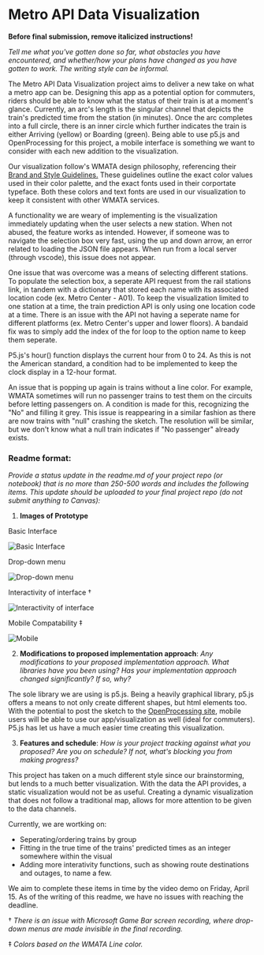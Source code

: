# Metro API Data Visualization

**Before final submission, remove italicized instructions!**

*Tell me what you've gotten done so far, what obstacles you have encountered, and whether/how your plans have changed as you have gotten to work. The writing style can be informal.*

The Metro API Data Visualization project aims to deliver a new take on what a metro app can be. Designing this app as a potential option for commuters, riders should be able to know what the status of their train is at a moment's glance. Currently, an arc's length is the singular channel that depicts the train's predicted time from the station (in minutes). Once the arc completes into a full circle, there is an inner circle which further indicates the train is either Arriving (yellow) or Boarding (green). Being able to use p5.js and OpenProcessing for this project, a mobile interface is something we want to consider with each new addition to the visualization.

Our visualization follow's WMATA design philosophy, referencing their [Brand and Style Guidelines.](https://www.wmata.com/business/procurement/solicitations/documents/Metro_Brand_and_Style_Guidelines.pdf) These guidelines outline the exact color values used in their color palette, and the exact fonts used in their corportate typeface. Both these colors and text fonts are used in our visualization to keep it consistent with other WMATA services. 

A functionality we are weary of implementing is the visualization immediately updating when the user selects a new station. When not abused, the feature works as intended. However, if someone was to navigate the selection box very fast, using the up and down arrow, an error related to loading the JSON file appears. When run from a local server (through vscode), this issue does not appear.

One issue that was overcome was a means of selecting different stations. To populate the selection box, a seperate API request from the rail stations link, in tandem with a dictionary that stored each name with its associated location code (ex. Metro Center - A01). To keep the visualization limited to one station at a time, the train prediction API is only using one location code at a time. There is an issue with the API not having a seperate name for different platforms (ex. Metro Center's upper and lower floors). A bandaid fix was to simply add the index of the for loop to the option name to keep them seperate.

P5.js's hour() function displays the current hour from 0 to 24. As this is not the American standard, a condition had to be implemented to keep the clock display in a 12-hour format.

An issue that is popping up again is trains without a line color. For example, WMATA sometimes will run no passenger trains to test them on the circuits before letting passengers on. A condition is made for this, recognizing the "No" and filling it grey. This issue is reappearing in a similar fashion as there are now trains with "null" crashing the sketch. The resolution will be similar, but we don't know what a null train indicates if "No passenger" already exists.

### Readme format: 
*Provide a status update in the readme.md of your project repo (or notebook) that is no more than 250-500 words and includes the following items. This update should be uploaded to your final project repo (do not submit anything to Canvas):*

1. **Images of Prototype** 

Basic Interface

![Basic Interface](https://i.imgur.com/ROLmIH0.png)

Drop-down menu

![Drop-down menu](https://i.imgur.com/FKDDKpz.png)

Interactivity of interface †

![Interactivity of interface](https://i.imgur.com/Fy9WOkT.gif)

Mobile Compatability ‡

![Mobile](https://i.imgur.com/CA98VTb.png)

2.  **Modifications to proposed implementation approach**: *Any modifications to your proposed implementation approach. What libraries have you been using? Has your implementation approach changed significantly? If so, why?*

The sole library we are using is p5.js. Being a heavily graphical library, p5.js offers a means to not only create different shapes, but html elements too. With the potential to post the sketch to the [OpenProcessing site](https://openprocessing.org/sketch/1524522), mobile users will be able to use our app/visualization as well (ideal for commuters). P5.js has let us have a much easier time creating this visualization.

3. **Features and schedule**: *How is your project tracking against what you proposed? Are you on schedule? If not, what's blocking you from making progress?*

This project has taken on a much different style since our brainstorming, but lends to a much better visualization. With the data the API provides, a static visualization would not be as useful. Creating a dynamic visualization that does not follow a traditional map, allows for more attention to be given to the data channels.

Currently, we are wortking on:

- Seperating/ordering trains by group
- Fitting in the true time of the trains' predicted times as an integer somewhere within the visual
- Adding more interativity functions, such as showing route destinations and outages, to name a few. 

We aim to complete these items in time by the video demo on Friday, April 15. As of the writing of this readme, we have no issues with reaching the deadline. 


† *There is an issue with Microsoft Game Bar screen recording, where drop-down menus are made invisible in the final recording.*

‡ *Colors based on the WMATA Line color.*
